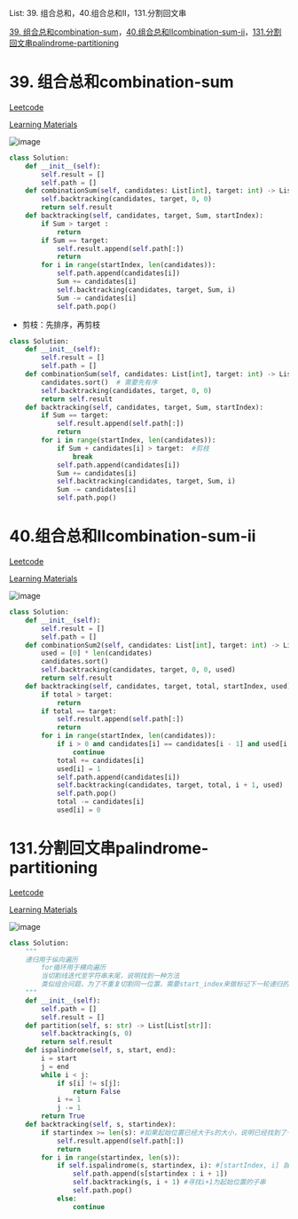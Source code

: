 List: 39. 组合总和，40.组合总和II，131.分割回文串 

[39. 组合总和combination-sum](#01)，[40.组合总和IIcombination-sum-ii](#02)，[131.分割回文串palindrome-partitioning](#03)

# <span id="01">39. 组合总和combination-sum</span>

[Leetcode](https://leetcode.cn/problems/combination-sum/description/) 

[Learning Materials](https://programmercarl.com/0039.%E7%BB%84%E5%90%88%E6%80%BB%E5%92%8C.html)

![image](../images/39-combination-sum.png)

```python
class Solution:
    def __init__(self):
        self.result = []
        self.path = []
    def combinationSum(self, candidates: List[int], target: int) -> List[List[int]]:
        self.backtracking(candidates, target, 0, 0)
        return self.result
    def backtracking(self, candidates, target, Sum, startIndex):
        if Sum > target :
            return
        if Sum == target:
            self.result.append(self.path[:])
            return 
        for i in range(startIndex, len(candidates)):
            self.path.append(candidates[i])
            Sum += candidates[i]
            self.backtracking(candidates, target, Sum, i)
            Sum -= candidates[i]
            self.path.pop()
```

- 剪枝：先排序，再剪枝

```python
class Solution:
    def __init__(self):
        self.result = []
        self.path = []
    def combinationSum(self, candidates: List[int], target: int) -> List[List[int]]:
        candidates.sort()  # 需要先有序
        self.backtracking(candidates, target, 0, 0)
        return self.result
    def backtracking(self, candidates, target, Sum, startIndex):
        if Sum == target:
            self.result.append(self.path[:])
            return 
        for i in range(startIndex, len(candidates)):
            if Sum + candidates[i] > target:  #剪枝
                break 
            self.path.append(candidates[i])
            Sum += candidates[i]
            self.backtracking(candidates, target, Sum, i)
            Sum -= candidates[i]
            self.path.pop()
```

# <span id="02">40.组合总和IIcombination-sum-ii</span>

[Leetcode](https://leetcode.cn/problems/combination-sum-ii/description/) 

[Learning Materials](https://programmercarl.com/0040.%E7%BB%84%E5%90%88%E6%80%BB%E5%92%8CII.html#%E7%AE%97%E6%B3%95%E5%85%AC%E5%BC%80%E8%AF%BE)

![image](../images/40-combination-sum-ii.png)

```python
class Solution:
    def __init__(self):
        self.result = []
        self.path = []
    def combinationSum2(self, candidates: List[int], target: int) -> List[List[int]]:
        used = [0] * len(candidates)
        candidates.sort()
        self.backtracking(candidates, target, 0, 0, used)
        return self.result
    def backtracking(self, candidates, target, total, startIndex, used):
        if total > target:
            return
        if total == target:
            self.result.append(self.path[:])
            return
        for i in range(startIndex, len(candidates)):
            if i > 0 and candidates[i] == candidates[i - 1] and used[i - 1] == 0:
                continue
            total += candidates[i]
            used[i] = 1
            self.path.append(candidates[i])
            self.backtracking(candidates, target, total, i + 1, used)
            self.path.pop()
            total -= candidates[i]
            used[i] = 0
```

# <span id="03">131.分割回文串palindrome-partitioning</span>

[Leetcode](https://leetcode.cn/problems/palindrome-partitioning/description/) 

[Learning Materials](https://programmercarl.com/0131.%E5%88%86%E5%89%B2%E5%9B%9E%E6%96%87%E4%B8%B2.html#%E7%AE%97%E6%B3%95%E5%85%AC%E5%BC%80%E8%AF%BE)

![image](../images/131-palindrome-partitioning.png)

```python
class Solution:
    """
    递归用于纵向遍历
        for循环用于横向遍历
        当切割线迭代至字符串末尾，说明找到一种方法
        类似组合问题，为了不重复切割同一位置，需要start_index来做标记下一轮递归的起始位置(切割线)
    """
    def __init__(self):
        self.path = []
        self.result = []
    def partition(self, s: str) -> List[List[str]]:
        self.backtracking(s, 0)
        return self.result
    def ispalindrome(self, s, start, end):
        i = start
        j = end
        while i < j:
            if s[i] != s[j]:
                return False
            i += 1
            j -= 1
        return True
    def backtracking(self, s, startindex):
        if startindex >= len(s): #如果起始位置已经大于s的大小，说明已经找到了一组分割方案了
            self.result.append(self.path[:])
            return
        for i in range(startindex, len(s)): 
            if self.ispalindrome(s, startindex, i): #[startIndex, i] 就是要截取的子串
                self.path.append(s[startindex : i + 1])
                self.backtracking(s, i + 1) #寻找i+1为起始位置的子串
                self.path.pop()
            else:
                continue
```
